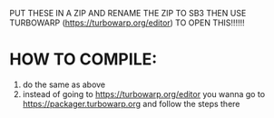 PUT THESE IN A ZIP AND RENAME THE ZIP TO SB3 THEN USE TURBOWARP (https://turbowarp.org/editor) TO OPEN THIS!!!!!!
# HOW TO COMPILE:
1. do the same as above
2. instead of going to https://turbowarp.org/editor you wanna go to https://packager.turbowarp.org and follow the steps there
